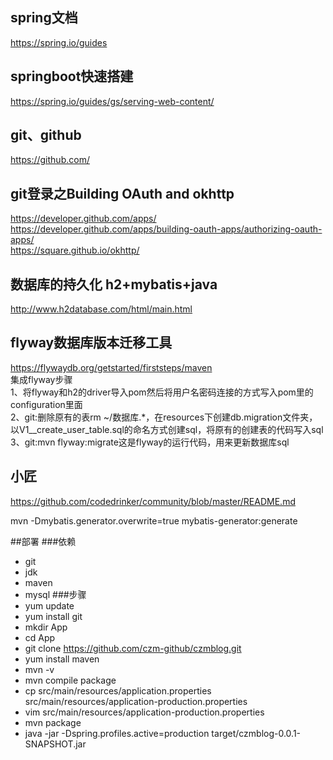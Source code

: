 ## spring文档
https://spring.io/guides
## springboot快速搭建
https://spring.io/guides/gs/serving-web-content/
## git、github
https://github.com/
## git登录之Building OAuth and okhttp
https://developer.github.com/apps/  
https://developer.github.com/apps/building-oauth-apps/authorizing-oauth-apps/  
https://square.github.io/okhttp/
## 数据库的持久化 h2+mybatis+java
http://www.h2database.com/html/main.html
## flyway数据库版本迁移工具
https://flywaydb.org/getstarted/firststeps/maven  
集成flyway步骤  
1、将flyway和h2的driver导入pom然后将用户名密码连接的方式写入pom里的configuration里面  
2、git:删除原有的表rm ~/数据库.*，在resources下创建db.migration文件夹，以V1__create_user_table.sql的命名方式创建sql，将原有的创建表的代码写入sql  
3、git:mvn flyway:migrate这是flyway的运行代码，用来更新数据库sql
## 小匠
https://github.com/codedrinker/community/blob/master/README.md

mvn -Dmybatis.generator.overwrite=true mybatis-generator:generate

##部署
###依赖
- git  
- jdk  
- maven  
- mysql
###步骤
- yum update  
- yum install git  
- mkdir App  
- cd App  
- git clone https://github.com/czm-github/czmblog.git  
- yum install maven  
- mvn -v  
- mvn compile package  
- cp src/main/resources/application.properties src/main/resources/application-production.properties  
- vim src/main/resources/application-production.properties  
- mvn package  
- java -jar -Dspring.profiles.active=production target/czmblog-0.0.1-SNAPSHOT.jar
    
    
    